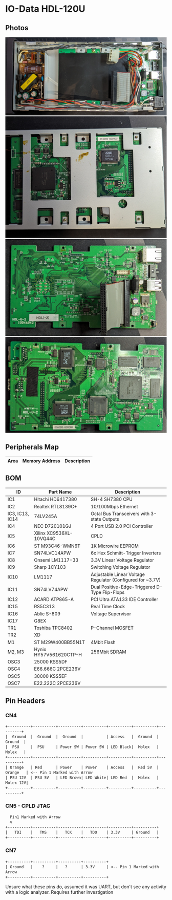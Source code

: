 # IO-Data HDL-120U

## Photos
![Internal Top](internal_top.jpg)
![Internal Top](internal_bottom.jpg)
![PCB Top](pcb_top.jpg)
![PCB Bottom](pcb_bottom.jpg)

## Peripherals Map
| Area | Memory Address | Description |
| ---- | -------------- | ----------- |

## BOM
| ID | Part Name | Description |
| -- | --------- | ----------- |
| IC1 | Hitachi HD6417380 | SH-4 SH7380 CPU |
| IC2 | Realtek RTL8139C+ | 10/100Mbps Ethernet |
| IC3, IC13, IC14 | 74LV245A | Octal Bus Transceivers with 3-state Outputs |
| IC4 | NEC D720101GJ | 4 Port USB 2.0 PCI Controller |
| IC5 | Xilinx XC9536XL-10VQ44C | CPLD |
| IC6 | ST M93C46-WMN6T | 1K Microwire EEPROM |
| IC7 | SN74LVC14APW | 6x Hex Schmitt-Trigger Inverters |
| IC8 | Onsemi LM1117-33 | 3.3V Linear Voltage Regulator |
| IC9 | Sharp 1CY103 | Switching Voltage Regulator |
| IC10 | LM1117 | Adjustable Linear Voltage Regulator (Configured for ~3.7V) |
| IC11 | SN74LV74APW | Dual Positive-Edge-Triggered D-Type Flip-Flops |
| IC12 | ACARD ATP865-A | PCI Ultra ATA133 IDE Controller |
| IC15 | RS5C313 | Real Time Clock |
| IC16 | Ablic S-809 | Voltage Supervisor |
| IC17 | G8EX | |
| TR1 | Toshiba TPC8402 | P-Channel MOSFET |
| TR2 | XD | |
| M1 | ST M29W400BB55N1T | 4Mbit Flash |
| M2, M3 | Hynix HY57V561620CTP-H | 256Mbit SDRAM |
| OSC3 | 25000 KSS5DF | |
| OSC4 | E66.666C 2PCE236V | |
| OSC5 | 30000 KSS5EF | |
| OSC7 | E22.222C 2PCE236V | |

## Pin Headers
### CN4
```
+----------+----------+----------+----------+----------+----------+----------+
|  Ground  |  Ground  |  Ground  |          | Access   |  Ground  |  Ground  |
|  PSU     |  PSU     | Power SW | Power SW | LED Black|  Molex   |  Molex   |
+----------+----------+----------+----------+----------+----------+----------+
| Orange   | Red      | Power    | Power    | Access   |  Red 5V  | Orange   | <-- Pin 1 Marked with Arrow
| PSU 12V  | PSU 5V   | LED Brown| LED White| LED Red  |  Molex   | Molex 12V|
+----------+----------+----------+----------+----------+----------+----------+
```

### CN5 - CPLD JTAG
```
  Pin1 Marked with Arrow
  v
+----------+----------+----------+----------+----------+----------+
|   TDI    |   TMS    |   TCK    |   TDO    | 3.3V     | Ground   |
+----------+----------+----------+----------+----------+----------+
```

### CN7
```
+----------+----------+----------+----------+
| Ground   |    ?     |   ?      | 3.3V     | <-- Pin 1 Marked with Arrow
+----------+----------+----------+----------+
```
Unsure what these pins do, assumed it was UART, but don't see any
activity with a logic analyzer. Requires further investigation


